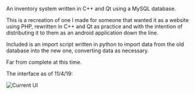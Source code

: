 An inventory system written in C++ and Qt using a MySQL database.

This is a recreation of one I made for someone that wanted it as a website using PHP, rewritten in C++ and Qt as practice and with the intention of distributing it to them as an android application down the line.

Included is an import script written in python to import data from the old database into the new one, converting data as necessary.

Far from complete at this time.

The interface as of 11/4/19:

![Current UI](https://danieljon.es/posts/media/post_95_2.png)
